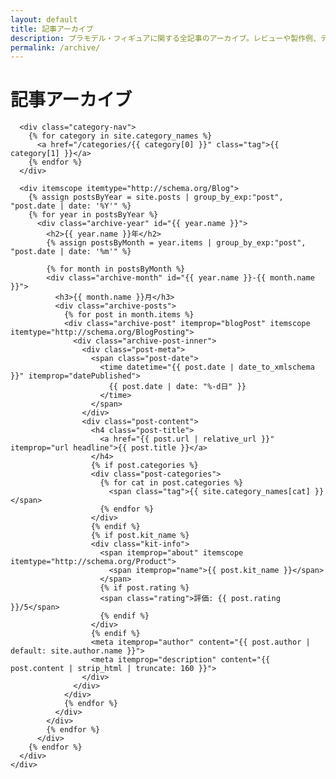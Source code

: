 ```yaml
---
layout: default
title: 記事アーカイブ
description: プラモデル・フィギュアに関する全記事のアーカイブ。レビューや製作例、テクニック解説など、カテゴリー別・年月別で記事を探せます。
permalink: /archive/
---
```


<div class="archive-content">
  <div class="column-inner">
    <div class="column-inner-2">
      <h1>記事アーカイブ</h1>

      <div class="category-nav">
        {% for category in site.category_names %}
          <a href="/categories/{{ category[0] }}" class="tag">{{ category[1] }}</a>
        {% endfor %}
      </div>

      <div itemscope itemtype="http://schema.org/Blog">
        {% assign postsByYear = site.posts | group_by_exp:"post", "post.date | date: '%Y'" %}
        {% for year in postsByYear %}
          <div class="archive-year" id="{{ year.name }}">
            <h2>{{ year.name }}年</h2>
            {% assign postsByMonth = year.items | group_by_exp:"post", "post.date | date: '%m'" %}
            
            {% for month in postsByMonth %}
            <div class="archive-month" id="{{ year.name }}-{{ month.name }}">
              <h3>{{ month.name }}月</h3>
              <div class="archive-posts">
                {% for post in month.items %}
                <div class="archive-post" itemprop="blogPost" itemscope itemtype="http://schema.org/BlogPosting">
                  <div class="archive-post-inner">
                    <div class="post-meta">
                      <span class="post-date">
                        <time datetime="{{ post.date | date_to_xmlschema }}" itemprop="datePublished">
                          {{ post.date | date: "%-d日" }}
                        </time>
                      </span>
                    </div>
                    <div class="post-content">
                      <h4 class="post-title">
                        <a href="{{ post.url | relative_url }}" itemprop="url headline">{{ post.title }}</a>
                      </h4>
                      {% if post.categories %}
                      <div class="post-categories">
                        {% for cat in post.categories %}
                          <span class="tag">{{ site.category_names[cat] }}</span>
                        {% endfor %}
                      </div>
                      {% endif %}
                      {% if post.kit_name %}
                      <div class="kit-info">
                        <span itemprop="about" itemscope itemtype="http://schema.org/Product">
                          <span itemprop="name">{{ post.kit_name }}</span>
                        </span>
                        {% if post.rating %}
                        <span class="rating">評価: {{ post.rating }}/5</span>
                        {% endif %}
                      </div>
                      {% endif %}
                      <meta itemprop="author" content="{{ post.author | default: site.author.name }}">
                      <meta itemprop="description" content="{{ post.content | strip_html | truncate: 160 }}">
                    </div>
                  </div>
                </div>
                {% endfor %}
              </div>
            </div>
            {% endfor %}
          </div>
        {% endfor %}
      </div>
    </div>
  </div>
</div>